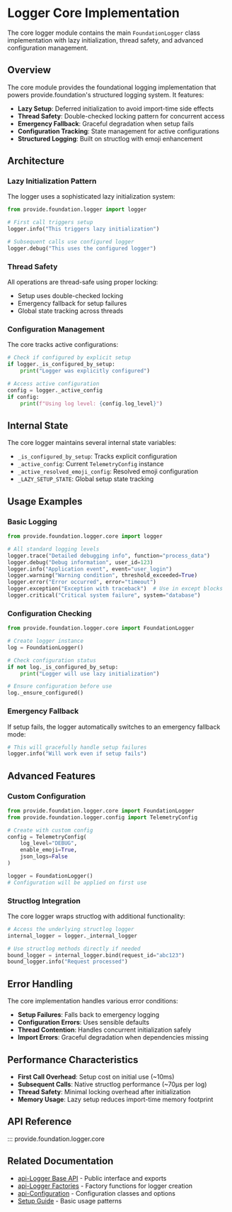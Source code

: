 # Logger Core Implementation

The core logger module contains the main `FoundationLogger` class implementation with lazy initialization, thread safety, and advanced configuration management.

## Overview

The core module provides the foundational logging implementation that powers provide.foundation's structured logging system. It features:

- **Lazy Setup**: Deferred initialization to avoid import-time side effects
- **Thread Safety**: Double-checked locking pattern for concurrent access
- **Emergency Fallback**: Graceful degradation when setup fails
- **Configuration Tracking**: State management for active configurations
- **Structured Logging**: Built on structlog with emoji enhancement

## Architecture

### Lazy Initialization Pattern

The logger uses a sophisticated lazy initialization system:

```python
from provide.foundation.logger import logger

# First call triggers setup
logger.info("This triggers lazy initialization")

# Subsequent calls use configured logger
logger.debug("This uses the configured logger")
```

### Thread Safety

All operations are thread-safe using proper locking:

- Setup uses double-checked locking
- Emergency fallback for setup failures  
- Global state tracking across threads

### Configuration Management

The core tracks active configurations:

```python
# Check if configured by explicit setup
if logger._is_configured_by_setup:
    print("Logger was explicitly configured")

# Access active configuration
config = logger._active_config
if config:
    print(f"Using log level: {config.log_level}")
```

## Internal State

The core logger maintains several internal state variables:

- `_is_configured_by_setup`: Tracks explicit configuration
- `_active_config`: Current `TelemetryConfig` instance
- `_active_resolved_emoji_config`: Resolved emoji configuration
- `_LAZY_SETUP_STATE`: Global setup state tracking

## Usage Examples

### Basic Logging

```python
from provide.foundation.logger.core import logger

# All standard logging levels
logger.trace("Detailed debugging info", function="process_data")
logger.debug("Debug information", user_id=123)  
logger.info("Application event", event="user_login")
logger.warning("Warning condition", threshold_exceeded=True)
logger.error("Error occurred", error="timeout")
logger.exception("Exception with traceback")  # Use in except blocks
logger.critical("Critical system failure", system="database")
```

### Configuration Checking

```python
from provide.foundation.logger.core import FoundationLogger

# Create logger instance
log = FoundationLogger()

# Check configuration status
if not log._is_configured_by_setup:
    print("Logger will use lazy initialization")

# Ensure configuration before use
log._ensure_configured()
```

### Emergency Fallback

If setup fails, the logger automatically switches to an emergency fallback mode:

```python
# This will gracefully handle setup failures
logger.info("Will work even if setup fails")
```

## Advanced Features

### Custom Configuration

```python
from provide.foundation.logger.core import FoundationLogger
from provide.foundation.logger.config import TelemetryConfig

# Create with custom config
config = TelemetryConfig(
    log_level="DEBUG",
    enable_emoji=True,
    json_logs=False
)

logger = FoundationLogger()
# Configuration will be applied on first use
```

### Structlog Integration

The core logger wraps structlog with additional functionality:

```python
# Access the underlying structlog logger
internal_logger = logger._internal_logger

# Use structlog methods directly if needed
bound_logger = internal_logger.bind(request_id="abc123")
bound_logger.info("Request processed")
```

## Error Handling

The core implementation handles various error conditions:

- **Setup Failures**: Falls back to emergency logging
- **Configuration Errors**: Uses sensible defaults
- **Thread Contention**: Handles concurrent initialization safely
- **Import Errors**: Graceful degradation when dependencies missing

## Performance Characteristics

- **First Call Overhead**: Setup cost on initial use (~10ms)
- **Subsequent Calls**: Native structlog performance (~70μs per log)
- **Thread Safety**: Minimal locking overhead after initialization
- **Memory Usage**: Lazy setup reduces import-time memory footprint

## API Reference

::: provide.foundation.logger.core

## Related Documentation

- [api-Logger Base API](base.md) - Public interface and exports
- [api-Logger Factories](factories.md) - Factory functions for logger creation
- [api-Configuration](config.md) - Configuration classes and options
- [Setup Guide](../../guide/logging/basic.md) - Basic usage patterns